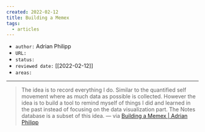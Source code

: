 ```yaml
---
created: 2022-02-12
title: Building a Memex
tags:
  - articles
---
```


- `author:` Adrian Philipp
- `URL:`
- `status:`
- `reviewed date:` [[2022-02-12]]
- `areas:`

---

> The idea is to record everything I do. Similar to the quantified self movement where as much data as possible is collected. However the idea is to build a tool to remind myself of things I did and learned in the past instead of focusing on the data visualization part. The Notes database is a subset of this idea. — via [Building a Memex | Adrian Philipp](https://adrian-philipp.com/notes/building-a-memex)
